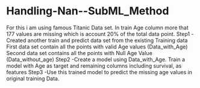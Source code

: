# Handling-Nan--SubML_Method
For this i am using famous Titanic Data set.
In train Age column more that 177 values are missing which is account 20% of the total data point.
Step1 -Created another train and predict data set  from the existing Training data
       First data set contain all the points with valid Age values (Data_with_Age)
       Second data set contains all the points with Null Age Value (Data_without_age)
Step2 -Create a model using Data_with_Age.
       Train a model with Age as target and remaining columns including survival, as features
Step3 -Use this trained model to predict the missing age values in original training Data.
